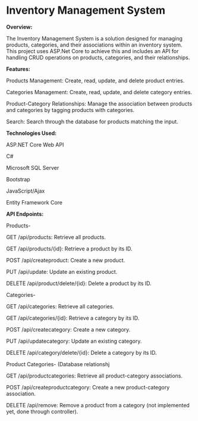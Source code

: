 # Inventory Management System

**Overview:**

The Inventory Management System is a solution designed for managing products, categories, and their associations within an inventory system. This project uses ASP.Net Core to achieve this and includes an API for handling CRUD operations on products, categories, and their relationships.

**Features:**

Products Management: Create, read, update, and delete product entries.

Categories Management: Create, read, update, and delete category entries.

Product-Category Relationships: Manage the association between products and categories by tagging products with categories.

Search: Search through the database for products matching the input. 

**Technologies Used:**

ASP.NET Core Web API

C#

Microsoft SQL Server

Bootstrap 

JavaScript/Ajax

Entity Framework Core


**API Endpoints:**

Products-

GET /api/products: Retrieve all products.

GET /api/products/{id}: Retrieve a product by its ID.

POST /api/createproduct: Create a new product.

PUT /api/update: Update an existing product.

DELETE /api/product/delete/{id}: Delete a product by its ID.

Categories-

GET /api/categories: Retrieve all categories.

GET /api/categories/{id}: Retrieve a category by its ID.

POST /api/createcategory: Create a new category.

PUT /api/updatecategory: Update an existing category.

DELETE /api/category/delete/{id}: Delete a category by its ID.

Product Categories- (Database relationshj

GET /api/productcategories: Retrieve all product-category associations.

POST /api/createproductcategory: Create a new product-category association.

DELETE /api/remove: Remove a product from a category (not implemented yet, done through controller).
